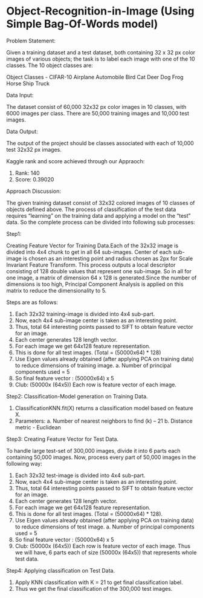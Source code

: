 # Object-Recognition-in-Image (Using Simple Bag-Of-Words model)
Problem Statement:

Given a training dataset and a test dataset, both containing 32 x 32 px color images of various objects; the task is to label each image with one of the 10 classes. The 10 object classes are: 

Object Classes - CIFAR-10
Airplane	Automobile	Bird	Cat	Deer
Dog	Frog	Horse	Ship	Truck

Data Input:

The dataset consist of 60,000 32x32 px color images in 10 classes, with 6000 images per class. There are 50,000 training images and 10,000 test images.

Data Output:

The output of the project should be classes associated with each of 10,000 test 32x32 px images.

Kaggle rank and score achieved through our Appraoch:
1.	Rank: 140 
2.	Score: 0.39020

Approach Discussion:

The given training dataset consist of 32x32 colored images of 10 classes of objects defined above. The process of classification of the test data requires “learning” on the training data and applying a model on the “test” data. So the complete process can be divided into following sub processes:
  
Step1:

Creating Feature Vector for Training Data.Each of the 32x32 image is divided into 4x4 chunk to get in all 64 sub-images.  Center of each sub-image is chosen as an interesting point and radius chosen as 2px for Scale Invariant Feature Transform. This process outputs a local descriptor consisting of 128 double values that represent one sub-image. So in all for one image, a matrix of dimension 64 x 128 is generated.Since the number of dimensions is too high, Principal Component Analysis is applied on this matrix to reduce the dimensionality to 5.

Steps are as follows:

1.	Each 32x32 training-image is divided into 4x4 sub-part.
2.	Now, each 4x4 sub-image center is taken as an interesting point.
3.	Thus, total 64 interesting points passed to SIFT to obtain feature vector for an image.
4.	Each center generates 128 length vector.
5.	For each image we get 64x128 feature representation.
6.	This is done for all test images. (Total = (50000x64) * 128)
7.	Use Eigen values already obtained (after applying PCA on training data) to reduce dimensions of training image.
a.	Number of principal components used  =  5
8.	So final feature vector : (50000x64) x 5
9.	Club: (50000x (64x5)) Each row is feature vector of each image.

Step2: Classification-Model generation on Training Data.

1.	ClassificationKNN.fit(X) returns a classification model based on feature X.
2.	Parameters:
a.	Number of nearest neighbors to find (k) – 21
b.	Distance metric - Euclidean

Step3: Creating Feature Vector for Test Data.

To handle large test-set of 300,000 images, divide it into 6 parts each containing 50,000 images. Now, process every part of 50,000 images in the following way:

1.	Each 32x32 test-image is divided into 4x4 sub-part.
2.	Now, each 4x4 sub-image center is taken as an interesting point.
3.	Thus, total 64 interesting points passed to SIFT to obtain feature vector for an image.
4.	Each center generates 128 length vector.
5.	For each image we get 64x128 feature representation.
6.	This is done for all test images. (Total = (50000x64) * 128).
7.	Use Eigen values already obtained (after applying PCA on training data) to reduce dimensions of test image.
a.	Number of principal components used =  5
8.	So final feature vector : (50000x64) x 5
9.	Club: (50000x (64x5)) Each row is feature vector of each image.
Thus we will have, 6 parts each of size (50000x (64x5)) that represents whole test data.

Step4: Applying classification on Test Data.

1.	Apply KNN classification with K = 21 to get final classification label.
2.	Thus we get the final classification of the 300,000 test images.
